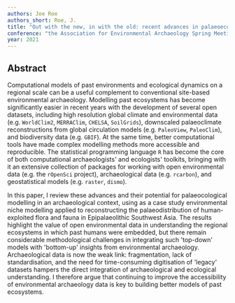 ```yaml
---
authors: Joe Roe
authors_short: Roe, J.
title: "Out with the new, in with the old: recent advances in palaeoecological modelling with open data"
conference: "the Association for Environmental Archaeology Spring Meeting 2020: Open Science Practices in Environmental Archaeology, Oxford"
year: 2021
---
```


## Abstract

Computational models of past environments and ecological dynamics on a regional scale can be a useful complement to conventional site-based environmental archaeology.
Modelling past ecosystems has become significantly easier in recent years with the development of several open datasets,
including high resolution global climate and environmental data (e.g. `WorldClim2`, `MERRAClim`, `CHELSA`, `SoilGrids`), downscaled palaeoclimate reconstructions from global circulation models (e.g. `PaleoView`, `PaleoClim`), and biodiversity data (e.g. `GBIF`).
At the same time, better computational tools have made complex modelling methods more accessible and reproducible.
The statistical programming language `R` has become the core of both computational archaeologists' and ecologists' toolkits, bringing with it an extensive collection of packages for working with open environmental data (e.g. the `rOpenSci` project), archaeological data (e.g. `rcarbon`), and geostatistical models (e.g. `raster`, `dismo`).

In this paper, I review these advances and their potential for palaeocological modelling in an archaeological context, using as a case study environmental niche modelling applied to reconstructing the palaeodistribution of human-exploited flora and fauna in Epipalaeolithic Southwest Asia.
The results highlight the value of open environmental data in understanding the regional ecosystems in which past humans were embedded, but there remain considerable methodological challenges in integrating such 'top-down' models with 'bottom-up' insights from environmental archaeology.
Archaeological data is now the weak link: fragmentation, lack of standardisation, and the need for time-consuming digitisation of 'legacy' datasets hampers the direct integration of archaeological and ecological understanding.
I therefore argue that continuing to improve the accessibility of environmental archaeology data is key to building better models of past ecosystems.

